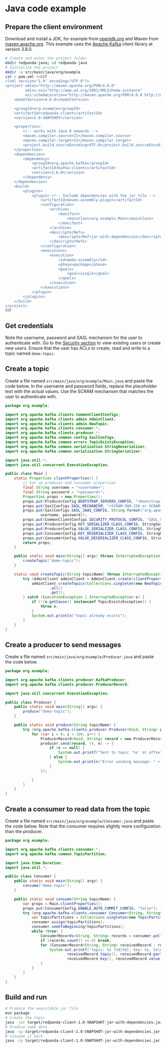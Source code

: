 # Java code example


## Prepare the client environment

Download and install a JDK, for example from [openjdk.org](https://openjdk.org/projects/jdk/21/) and Maven from [maven.apache.org](https://maven.apache.org/download.cgi). This example uses the [Apache Kafka](https://github.com/apache/kafka) client library at version 3.6.0.

```bash
# Create and enter the project folder
mkdir redpanda-java; cd redpanda-java
# Initialize the project
mkdir -p src/main/java/org/example
cat > pom.xml <<EOF
<?xml version="1.0" encoding="UTF-8"?>
<project xmlns="http://maven.apache.org/POM/4.0.0"
         xmlns:xsi="http://www.w3.org/2001/XMLSchema-instance"
         xsi:schemaLocation="http://maven.apache.org/POM/4.0.0 http://maven.apache.org/xsd/maven-4.0.0.xsd">
    <modelVersion>4.0.0</modelVersion>

    <groupId>org.example</groupId>
    <artifactId>redpanda-client</artifactId>
    <version>1.0-SNAPSHOT</version>

    <properties>
        <!-- works with Java 8 onwards -->
        <maven.compiler.source>21</maven.compiler.source>
        <maven.compiler.target>21</maven.compiler.target>
        <project.build.sourceEncoding>UTF-8</project.build.sourceEncoding>
    </properties>
    <dependencies>
        <dependency>
            <groupId>org.apache.kafka</groupId>
            <artifactId>kafka-clients</artifactId>
            <version>3.6.0</version>
        </dependency>
    </dependencies>
    <build>
        <plugins>
            <plugin> <!-- Include dependencies with the jar file -->
                <artifactId>maven-assembly-plugin</artifactId>
                <configuration>
                    <archive>
                        <manifest>
                            <mainClass>org.example.Main</mainClass>
                        </manifest>
                    </archive>
                    <descriptorRefs>
                        <descriptorRef>jar-with-dependencies</descriptorRef>
                    </descriptorRefs>
                </configuration>
                <executions>
                    <execution>
                        <id>make-assembly</id>
                        <phase>package</phase>
                        <goals>
                            <goal>single</goal>
                        </goals>
                    </execution>
                </executions>
            </plugin>
        </plugins>
    </build>
</project>
EOF
```


## Get credentials
Note the username, password and SASL mechanism for the user to authenticate with. Go to the [Security section](acls) to view existing users or create new users. Ensure that the user has ACLs to create, read and write to a topic named `demo-topic`.


## Create a topic
Create a file named `src/main/java/org/example/Main.java` and paste the code below. In the username and password fields, replace the placeholder text with the actual values. Use the SCRAM mechanism that matches the user to authenticate with.

```java title="Main.java"
package org.example;

import org.apache.kafka.clients.CommonClientConfigs;
import org.apache.kafka.clients.admin.AdminClient;
import org.apache.kafka.clients.admin.NewTopic;
import org.apache.kafka.clients.consumer.*;
import org.apache.kafka.clients.producer.*;
import org.apache.kafka.common.config.SaslConfigs;
import org.apache.kafka.common.errors.TopicExistsException;
import org.apache.kafka.common.serialization.StringDeserializer;
import org.apache.kafka.common.serialization.StringSerializer;

import java.util.*;
import java.util.concurrent.ExecutionException;

public class Main {
    static Properties clientProperties() {
        // Set up producer and consumer properties
        final String username = "<username>";
        final String password = "<password>";
        Properties props = new Properties();
        props.put(ProducerConfig.BOOTSTRAP_SERVERS_CONFIG, "<bootstrap-server-address>");
        props.put(SaslConfigs.SASL_MECHANISM, "<SCRAM-SHA-256 or SCRAM-SHA-512>");
        props.put(SaslConfigs.SASL_JAAS_CONFIG, String.format("org.apache.kafka.common.security.scram.ScramLoginModule required username=\"%s\" password=\"%s\";",
                username, password));
        props.put(CommonClientConfigs.SECURITY_PROTOCOL_CONFIG, "SASL_SSL");
        props.put(ProducerConfig.KEY_SERIALIZER_CLASS_CONFIG, StringSerializer.class.getName());
        props.put(ProducerConfig.VALUE_SERIALIZER_CLASS_CONFIG, StringSerializer.class.getName());
        props.put(ConsumerConfig.KEY_DESERIALIZER_CLASS_CONFIG, StringDeserializer.class.getName());
        props.put(ConsumerConfig.VALUE_DESERIALIZER_CLASS_CONFIG, StringDeserializer.class.getName());
        return props;
    }

    public static void main(String[] args) throws InterruptedException, ExecutionException {
        createTopic("demo-topic");
    }

    static void createTopic(String topicName) throws InterruptedException, ExecutionException {
        try (AdminClient adminClient = AdminClient.create(clientProperties())) {
            adminClient.createTopics(Collections.singleton(new NewTopic(topicName, Optional.of(1), Optional.empty())))
                    .all()
                    .get();
        } catch (ExecutionException | InterruptedException e) {
            if (!(e.getCause() instanceof TopicExistsException)) {
                throw e;
            }
            System.out.println("topic already exists");
        }
    }
}
```


## Create a producer to send messages
Create a file named `src/main/java/org/example/Producer.java` and paste the code below.

```java title="Main.java"
package org.example;

import org.apache.kafka.clients.producer.KafkaProducer;
import org.apache.kafka.clients.producer.ProducerRecord;

import java.util.concurrent.ExecutionException;

public class Producer {
    public static void main(String[] args) {
        produce("demo-topic");
    }

    public static void produce(String topicName) {
        try (org.apache.kafka.clients.producer.Producer<Void, String> producer = new KafkaProducer<>(Main.clientProperties())) {
            for (var i = 0; i < 100; i++) {
                ProducerRecord<Void, String> record = new ProducerRecord<>(topicName, String.format("asynchronous message #%d", i));
                producer.send(record, (r, e) -> {
                    if (e == null) {
                        System.out.printf("Sent to topic '%s' at offset %d\n", r.topic(), r.offset());
                    } else {
                        System.out.println("Error sending message: " + e);
                    }
                });

            }
        }
    }
}
```


## Create a consumer to read data from the topic
Create a file named `src/main/java/org/example/Consumer.java` and paste the code below. Note that the consumer requires slightly more configuration than the producer.

```java title="Consumer.java"
package org.example;

import org.apache.kafka.clients.consumer.*;
import org.apache.kafka.common.TopicPartition;

import java.time.Duration;
import java.util.*;

public class Consumer {
    public static void main(String[] args) {
        consume("demo-topic");
    }

    public static void consume(String topicName) {
        var props = Main.clientProperties();
        props.put(ConsumerConfig.ENABLE_AUTO_COMMIT_CONFIG, "false");
        try (org.apache.kafka.clients.consumer.Consumer<String, String> consumer = new KafkaConsumer<>(props)) {
            var topicPartitions = Collections.singleton(new TopicPartition(topicName, 0));
            consumer.assign(topicPartitions);
            consumer.seekToBeginning(topicPartitions);
            while (true) {
                ConsumerRecords<String, String> records = consumer.poll(Duration.ofSeconds(5));
                if (records.count() == 0) break;
                for (ConsumerRecord<String, String> receivedRecord : records) {
                    System.out.printf("topic: %s (%d|%d), key: %s, %s\n",
                            receivedRecord.topic(), receivedRecord.partition(), receivedRecord.offset(),
                            receivedRecord.key(), receivedRecord.value());
                }
            }
        }
    }
}
```


## Build and run

```bash
# Produce the executable jar file
mvn package
# Create the topic
java -jar target/redpanda-client-1.0-SNAPSHOT-jar-with-dependencies.jar
# Produce some data
java -cp target/redpanda-client-1.0-SNAPSHOT-jar-with-dependencies.jar org.example.Producer
# Consume it back
java -cp target/redpanda-client-1.0-SNAPSHOT-jar-with-dependencies.jar org.example.Consumer
```
